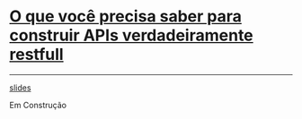 # **<u>O que você precisa saber para construir APIs verdadeiramente restfull</u>**

------

[slides](./slides/slides_live_13.pdf)



Em Construção